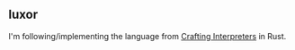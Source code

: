 ## luxor

I'm following/implementing the language from [Crafting
Interpreters](http://craftinginterpreters.com/) in Rust.
